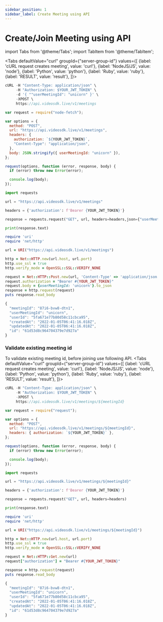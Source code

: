 ```yaml
---
sidebar_position: 1
sidebar_label: Create Meeting using API
---
```


# Create/Join Meeting using API

import Tabs from '@theme/Tabs';
import TabItem from '@theme/TabItem';

<Tabs
defaultValue="curl"
groupId={"server-group-id"}
values={[
{label: 'cURL request creates meeting', value: 'curl'},
{label: 'NodeJS/JS', value: 'node'},
{label: 'Python', value: 'python'},
{label: 'Ruby', value: 'ruby'},
{label: 'RESULT', value: 'result'},
]}>
<TabItem value="curl">

```js
cURL -H "Content-Type: application/json" \
     -H "Authorization: $YOUR_JWT_TOKEN" \
     -d '{ ""userMeetingId": "unicorn" }' \
     -XPOST \
     https://api.videosdk.live/v1/meetings
```

</TabItem>
<TabItem value="node">

```js
var request = require("node-fetch");

var options = {
  method: "POST",
  url: "https://api.videosdk.live/v1/meetings",
  headers: {
    authorization: `${YOUR_JWT_TOKEN}`,
    "Content-Type": "application/json",
  },
  body: JSON.stringify({ userMeetingId: "unicorn" }),
};

request(options, function (error, response, body) {
  if (error) throw new Error(error);

  console.log(body);
});
```

</TabItem>
<TabItem value="python">

```python
import requests

url = "https://api.videosdk.live/v1/meetings"

headers = {'authorization': f'Bearer {YOUR_JWT_TOKEN}'}

response = requests.request("GET", url, headers=headers,json={"userMeetingId": "unicorn"})

print(response.text)
```

</TabItem>
<TabItem value="ruby">

```ruby
require 'uri'
require 'net/http'

url = URI("https://api.videosdk.live/v1/meetings")

http = Net::HTTP.new(url.host, url.port)
http.use_ssl = true
http.verify_mode = OpenSSL::SSL::VERIFY_NONE

request = Net::HTTP::Post.new(url, 'Content-Type' => 'application/json')
request.authorization = "Bearer #{YOUR_JWT_TOKEN}"
request.body = {userMeetingId: 'unicorn'}.to_json
response = http.request(request)
puts response.read_body
```

</TabItem>
<TabItem value="result">

```js
{
  "meetingId": "87i6-bvw8-dtn1",
  "userMeetingId": "unicorn",
  "userId": "5fa671e77b80d58c11cbca95",
  "createdAt": "2022-01-05T06:41:16.018Z",
  "updatedAt": "2022-01-05T06:41:16.018Z",
  "id": "61d53d8c964704379e7d927a"
}
```

</TabItem>
</Tabs>

### Validate existing meeting id

To validate existing meeting id, before joining use following API.
<Tabs
defaultValue="curl"
groupId={"server-group-id"}
values={[
{label: 'cURL request creates meeting', value: 'curl'},
{label: 'NodeJS/JS', value: 'node'},
{label: 'Python', value: 'python'},
{label: 'Ruby', value: 'ruby'},
{label: 'RESULT', value: 'result'},
]}>
<TabItem value="curl">

```js
cURL -H "Content-Type: application/json" \
     -H "Authorization: $YOUR_JWT_TOKEN" \
     -XPOST \
     https://api.videosdk.live/v1/meetings/${meetingId}
```

</TabItem>
<TabItem value="node">

```js
var request = require("request");

var options = {
  method: "POST",
  url: "https://api.videosdk.live/v1/meetings/${meetingId}",
  headers: { authorization: `${YOUR_JWT_TOKEN}` },
};

request(options, function (error, response, body) {
  if (error) throw new Error(error);

  console.log(body);
});
```

</TabItem>
<TabItem value="python">

```python
import requests

url = "https://api.videosdk.live/v1/meetings/${meetingId}"

headers = {'authorization': f'Bearer {YOUR_JWT_TOKEN}'}

response = requests.request("GET", url, headers=headers)

print(response.text)
```

</TabItem>
<TabItem value="ruby">

```ruby
require 'uri'
require 'net/http'

url = URI("https://api.videosdk.live/v1/meetings/${meetingId}")

http = Net::HTTP.new(url.host, url.port)
http.use_ssl = true
http.verify_mode = OpenSSL::SSL::VERIFY_NONE

request = Net::HTTP::Get.new(url)
request["authorization"] = "Bearer #{YOUR_JWT_TOKEN}"

response = http.request(request)
puts response.read_body
```

</TabItem>
<TabItem value="result">

```js
{
  "meetingId": "87i6-bvw8-dtn1",
  "userMeetingId": "unicorn",
  "userId": "5fa671e77b80d58c11cbca95",
  "createdAt": "2022-01-05T06:41:16.018Z",
  "updatedAt": "2022-01-05T06:41:16.018Z",
  "id": "61d53d8c964704379e7d927a"
}
```

</TabItem>
</Tabs>
